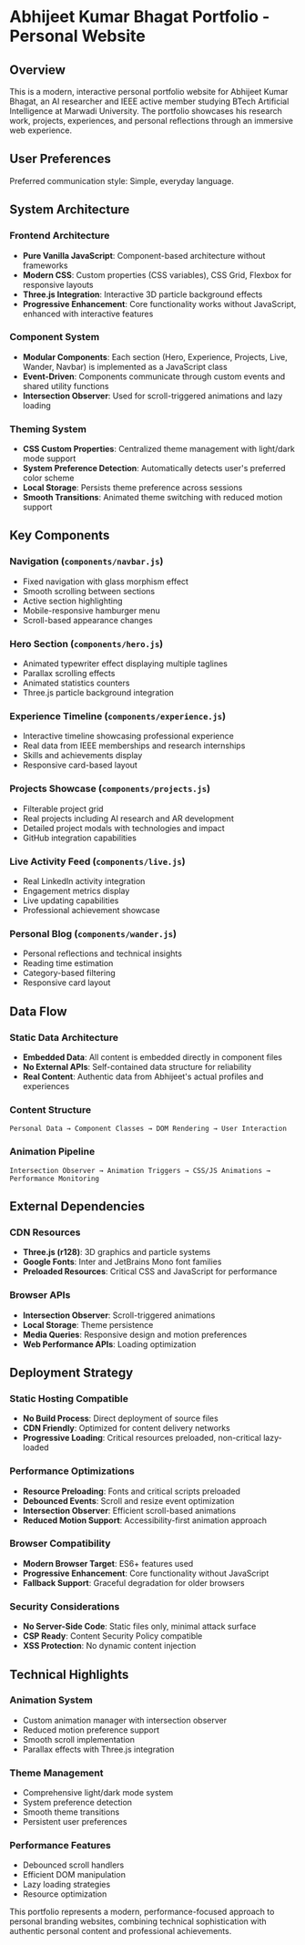 # Abhijeet Kumar Bhagat Portfolio - Personal Website

## Overview

This is a modern, interactive personal portfolio website for Abhijeet Kumar Bhagat, an AI researcher and IEEE active member studying BTech Artificial Intelligence at Marwadi University. The portfolio showcases his research work, projects, experiences, and personal reflections through an immersive web experience.

## User Preferences

Preferred communication style: Simple, everyday language.

## System Architecture

### Frontend Architecture
- **Pure Vanilla JavaScript**: Component-based architecture without frameworks
- **Modern CSS**: Custom properties (CSS variables), CSS Grid, Flexbox for responsive layouts
- **Three.js Integration**: Interactive 3D particle background effects
- **Progressive Enhancement**: Core functionality works without JavaScript, enhanced with interactive features

### Component System
- **Modular Components**: Each section (Hero, Experience, Projects, Live, Wander, Navbar) is implemented as a JavaScript class
- **Event-Driven**: Components communicate through custom events and shared utility functions
- **Intersection Observer**: Used for scroll-triggered animations and lazy loading

### Theming System
- **CSS Custom Properties**: Centralized theme management with light/dark mode support
- **System Preference Detection**: Automatically detects user's preferred color scheme
- **Local Storage**: Persists theme preference across sessions
- **Smooth Transitions**: Animated theme switching with reduced motion support

## Key Components

### Navigation (`components/navbar.js`)
- Fixed navigation with glass morphism effect
- Smooth scrolling between sections
- Active section highlighting
- Mobile-responsive hamburger menu
- Scroll-based appearance changes

### Hero Section (`components/hero.js`)
- Animated typewriter effect displaying multiple taglines
- Parallax scrolling effects
- Animated statistics counters
- Three.js particle background integration

### Experience Timeline (`components/experience.js`)
- Interactive timeline showcasing professional experience
- Real data from IEEE memberships and research internships
- Skills and achievements display
- Responsive card-based layout

### Projects Showcase (`components/projects.js`)
- Filterable project grid
- Real projects including AI research and AR development
- Detailed project modals with technologies and impact
- GitHub integration capabilities

### Live Activity Feed (`components/live.js`)
- Real LinkedIn activity integration
- Engagement metrics display
- Live updating capabilities
- Professional achievement showcase

### Personal Blog (`components/wander.js`)
- Personal reflections and technical insights
- Reading time estimation
- Category-based filtering
- Responsive card layout

## Data Flow

### Static Data Architecture
- **Embedded Data**: All content is embedded directly in component files
- **No External APIs**: Self-contained data structure for reliability
- **Real Content**: Authentic data from Abhijeet's actual profiles and experiences

### Content Structure
```
Personal Data → Component Classes → DOM Rendering → User Interaction
```

### Animation Pipeline
```
Intersection Observer → Animation Triggers → CSS/JS Animations → Performance Monitoring
```

## External Dependencies

### CDN Resources
- **Three.js (r128)**: 3D graphics and particle systems
- **Google Fonts**: Inter and JetBrains Mono font families
- **Preloaded Resources**: Critical CSS and JavaScript for performance

### Browser APIs
- **Intersection Observer**: Scroll-triggered animations
- **Local Storage**: Theme persistence
- **Media Queries**: Responsive design and motion preferences
- **Web Performance APIs**: Loading optimization

## Deployment Strategy

### Static Hosting Compatible
- **No Build Process**: Direct deployment of source files
- **CDN Friendly**: Optimized for content delivery networks
- **Progressive Loading**: Critical resources preloaded, non-critical lazy-loaded

### Performance Optimizations
- **Resource Preloading**: Fonts and critical scripts preloaded
- **Debounced Events**: Scroll and resize event optimization
- **Intersection Observer**: Efficient scroll-based animations
- **Reduced Motion Support**: Accessibility-first animation approach

### Browser Compatibility
- **Modern Browser Target**: ES6+ features used
- **Progressive Enhancement**: Core functionality without JavaScript
- **Fallback Support**: Graceful degradation for older browsers

### Security Considerations
- **No Server-Side Code**: Static files only, minimal attack surface
- **CSP Ready**: Content Security Policy compatible
- **XSS Protection**: No dynamic content injection

## Technical Highlights

### Animation System
- Custom animation manager with intersection observer
- Reduced motion preference support
- Smooth scroll implementation
- Parallax effects with Three.js integration

### Theme Management
- Comprehensive light/dark mode system
- System preference detection
- Smooth theme transitions
- Persistent user preferences

### Performance Features
- Debounced scroll handlers
- Efficient DOM manipulation
- Lazy loading strategies
- Resource optimization

This portfolio represents a modern, performance-focused approach to personal branding websites, combining technical sophistication with authentic personal content and professional achievements.
